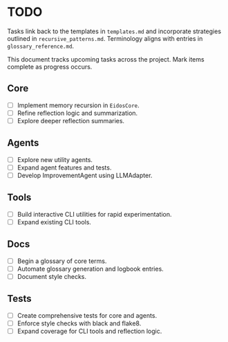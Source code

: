 # TODO

Tasks link back to the templates in `templates.md` and incorporate strategies
outlined in `recursive_patterns.md`. Terminology aligns with entries in
`glossary_reference.md`.

This document tracks upcoming tasks across the project. Mark items complete as progress occurs.

## Core
- [ ] Implement memory recursion in `EidosCore`.
- [ ] Refine reflection logic and summarization.
- [ ] Explore deeper reflection summaries.

## Agents
- [ ] Explore new utility agents.
- [ ] Expand agent features and tests.
- [ ] Develop ImprovementAgent using LLMAdapter.

## Tools
- [ ] Build interactive CLI utilities for rapid experimentation.
- [ ] Expand existing CLI tools.

## Docs
- [ ] Begin a glossary of core terms.
- [ ] Automate glossary generation and logbook entries.
- [ ] Document style checks.

## Tests
- [ ] Create comprehensive tests for core and agents.
- [ ] Enforce style checks with black and flake8.
- [ ] Expand coverage for CLI tools and reflection logic.
